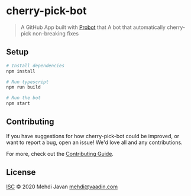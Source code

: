 # cherry-pick-bot

> A GitHub App built with [Probot](https://github.com/probot/probot) that A bot that automatically cherry-pick non-breaking fixes 

## Setup

```sh
# Install dependencies
npm install

# Run typescript
npm run build

# Run the bot
npm start
```

## Contributing

If you have suggestions for how cherry-pick-bot could be improved, or want to report a bug, open an issue! We'd love all and any contributions.

For more, check out the [Contributing Guide](CONTRIBUTING.md).

## License

[ISC](LICENSE) © 2020 Mehdi Javan <mehdi@vaadin.com>
